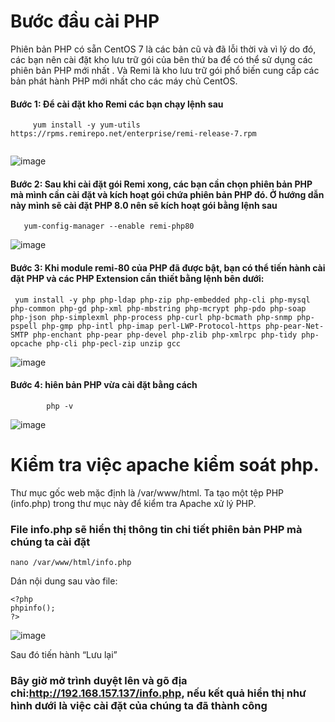 # Bước đầu cài PHP

Phiên bản PHP có sẵn CentOS 7 là các bản cũ và đã lỗi thời và vì lý do đó, các bạn nên cài đặt kho lưu trữ gói của bên thứ ba để có thể sử dụng các phiên bản PHP mới nhất . Và Remi là kho lưu trữ gói phổ biến cung cấp các bản phát hành PHP mới nhất cho các máy chủ CentOS.

#### Bước 1: Để cài đặt kho Remi các bạn chạy lệnh sau

```
     yum install -y yum-utils https://rpms.remirepo.net/enterprise/remi-release-7.rpm
     
```

![image](https://user-images.githubusercontent.com/111721629/189075351-2e108d53-40cc-4ceb-8627-d7aa6e7beaf8.png)

#### Bước 2: Sau khi cài đặt gói Remi xong, các bạn cần chọn phiên bản PHP mà mình cần cài đặt và kích hoạt gói chứa phiên bản PHP đó. Ở hướng dẫn này mình sẽ cài đặt PHP 8.0 nên sẽ kích hoạt gói bằng lệnh sau


```
   yum-config-manager --enable remi-php80
   ```
   
   ![image](https://user-images.githubusercontent.com/111721629/189075546-ca71fa43-0061-45eb-bbe0-a573bdaee521.png)

#### Bước 3: Khi module remi-80 của PHP đã được bật, bạn có thể tiến hành cài đặt PHP và các PHP Extension cần thiết bằng lệnh bên dưới:

```
 yum install -y php php-ldap php-zip php-embedded php-cli php-mysql php-common php-gd php-xml php-mbstring php-mcrypt php-pdo php-soap php-json php-simplexml php-process php-curl php-bcmath php-snmp php-pspell php-gmp php-intl php-imap perl-LWP-Protocol-https php-pear-Net-SMTP php-enchant php-pear php-devel php-zlib php-xmlrpc php-tidy php-opcache php-cli php-pecl-zip unzip gcc
 ```
 
 ![image](https://user-images.githubusercontent.com/111721629/189075853-506625d3-038c-4dc8-8ba7-223e3e6a5a14.png)


#### Bước 4: hiên bản PHP vừa cài đặt bằng cách

`         php -v `

![image](https://user-images.githubusercontent.com/111721629/189076034-a0635136-5e81-466c-95b4-d3574843341d.png)

# Kiểm tra việc apache kiểm soát php.

Thư mục gốc web mặc định là /var/www/html. Ta tạo một tệp PHP (info.php) trong thư mục này để kiểm tra Apache xử lý PHP.

### File info.php sẽ hiển thị thông tin chi tiết phiên bản PHP mà chúng ta cài đặt

` nano /var/www/html/info.php `

Dán nội dung sau vào file:

```
<?php
phpinfo();
?>
```

![image](https://user-images.githubusercontent.com/111721629/189078770-11ac9fd3-b71b-4f61-a049-ff522bddcdad.png)

Sau đó tiến hành “Lưu lại”

### Bây giờ mở trình duyệt lên và gõ địa chỉ:http://192.168.157.137/info.php, nếu kết quả hiển thị như hình dưới là việc cài đặt của chúng ta đã thành công




